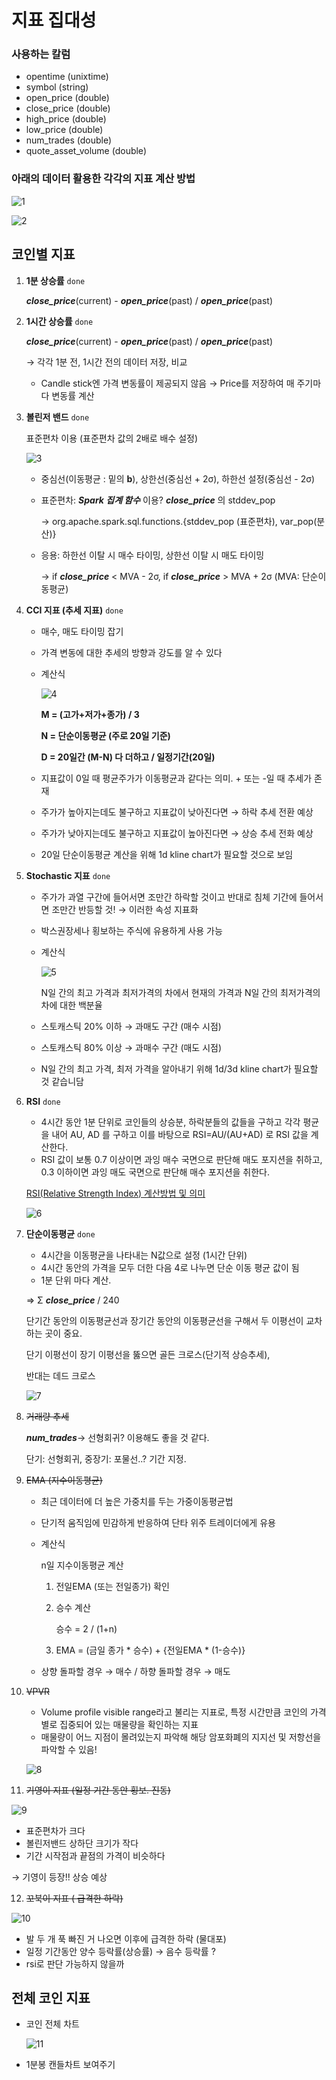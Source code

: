 # 지표 집대성

### 사용하는 칼럼

- opentime (unixtime)
- symbol (string)
- open_price (double)
- close_price (double)
- high_price (double)
- low_price (double)
- num_trades (double)
- quote_asset_volume (double)

### 아래의 데이터 활용한 각각의 지표 계산 방법

![1](https://s3.us-west-2.amazonaws.com/secure.notion-static.com/706c2eca-27ae-4ddd-9006-9482a6390b9b/Untitled.png?X-Amz-Algorithm=AWS4-HMAC-SHA256&X-Amz-Credential=AKIAT73L2G45O3KS52Y5%2F20210625%2Fus-west-2%2Fs3%2Faws4_request&X-Amz-Date=20210625T133535Z&X-Amz-Expires=86400&X-Amz-Signature=ab11c6da02efe273c30c9b0318dfaf96038fe44523e85e512f7993ad7e8e7726&X-Amz-SignedHeaders=host&response-content-disposition=filename%20%3D%22Untitled.png%22)

![2](https://s3.us-west-2.amazonaws.com/secure.notion-static.com/3d32260b-b3cd-4d09-a7ee-60b9cda6d3c6/Untitled.png?X-Amz-Algorithm=AWS4-HMAC-SHA256&X-Amz-Credential=AKIAT73L2G45O3KS52Y5%2F20210625%2Fus-west-2%2Fs3%2Faws4_request&X-Amz-Date=20210625T133607Z&X-Amz-Expires=86400&X-Amz-Signature=7382a6d6ea390ac2e4f67be7a84106da6f66876ec09dc8b0bafaf4f6c4173937&X-Amz-SignedHeaders=host&response-content-disposition=filename%20%3D%22Untitled.png%22)

 

## 코인별 지표

1. **1분 상승률** `done`

    ***close_price***(current) - ***open_price***(past) / ***open_price***(past) 

2. **1시간 상승률** `done`

    ***close_price***(current) - ***open_price***(past) / ***open_price***(past) 

    → 각각 1분 전, 1시간 전의 데이터 저장, 비교 

    - Candle stick엔 가격 변동률이 제공되지 않음 → Price를 저장하여 매 주기마다 변동률 계산
3. **볼린저 밴드** `done`

    표준편차 이용 (표준편차 값의 2배로 배수 설정) 

    ![3](https://s3.us-west-2.amazonaws.com/secure.notion-static.com/4534eef7-bcb1-47b4-a0fa-7cfd590fdbc2/Untitled.png?X-Amz-Algorithm=AWS4-HMAC-SHA256&X-Amz-Credential=AKIAT73L2G45O3KS52Y5%2F20210625%2Fus-west-2%2Fs3%2Faws4_request&X-Amz-Date=20210625T133753Z&X-Amz-Expires=86400&X-Amz-Signature=04c3bc0ad6dda99975e3a6f7d070dc2f2ae8235c8610055d7a7984189001a2b5&X-Amz-SignedHeaders=host&response-content-disposition=filename%20%3D%22Untitled.png%22)

    - 중심선(이동평균 : 밑의 **b**), 상한선(중심선 + 2σ), 하한선 설정(중심선 - 2σ)
    - 표준편차: ***Spark 집계 함수*** 이용? ***close_price*** 의 stddev_pop

        → org.apache.spark.sql.functions.{stddev_pop (표준편차), var_pop(분산)}

    - 응용: 하한선 이탈 시 매수 타이밍, 상한선 이탈 시 매도 타이밍

        → if ***close_price*** < MVA - 2σ,   if ***close_price*** > MVA + 2σ     (MVA: 단순이동평균)

4. **CCI 지표 (추세 지표)** `done`
    - 매수, 매도 타이밍 잡기
    - 가격 변동에 대한 추세의 방향과 강도를 알 수 있다
    - 계산식

        ![4](https://s3.us-west-2.amazonaws.com/secure.notion-static.com/953d50c9-6f6b-48c2-94b7-e241518000f2/Untitled.png?X-Amz-Algorithm=AWS4-HMAC-SHA256&X-Amz-Credential=AKIAT73L2G45O3KS52Y5%2F20210625%2Fus-west-2%2Fs3%2Faws4_request&X-Amz-Date=20210625T133821Z&X-Amz-Expires=86400&X-Amz-Signature=4d66826fae2f06e9db7e74fefcddddea44c60d8de7d29466085e007fc877dc40&X-Amz-SignedHeaders=host&response-content-disposition=filename%20%3D%22Untitled.png%22)

        **M = (고가+저가+종가) / 3**

        **N = 단순이동평균 (주로 20일 기준)**

        **D = 20일간 (M-N) 다 더하고 / 일정기간(20일)**

    - 지표값이 0일 때 평균주가가 이동평균과 같다는 의미. + 또는 -일 때 추세가 존재
    - 주가가 높아지는데도 불구하고 지표값이 낮아진다면 → 하락 추세 전환 예상
    - 주가가 낮아지는데도 불구하고 지표값이 높아진다면 → 상승 추세 전화 예상
    - 20일 단순이동평균 계산을 위해 1d kline chart가 필요할 것으로 보임
5. **Stochastic 지표** `done`
    - 주가가 과열 구간에 들어서면 조만간 하락할 것이고 반대로 침체 기간에 들어서면 조만간 반등할 것! → 이러한 속성 지표화
    - 박스권장세나 횡보하는 주식에 유용하게 사용 가능
    - 계산식

        ![5](https://s3.us-west-2.amazonaws.com/secure.notion-static.com/29623f36-5edd-472f-8448-43038d242264/Untitled.png?X-Amz-Algorithm=AWS4-HMAC-SHA256&X-Amz-Credential=AKIAT73L2G45O3KS52Y5%2F20210625%2Fus-west-2%2Fs3%2Faws4_request&X-Amz-Date=20210625T133842Z&X-Amz-Expires=86400&X-Amz-Signature=3c1c7e3d4a17ce84180185fca537172e2a1e8d470d1ee964b330533f0375a5a3&X-Amz-SignedHeaders=host&response-content-disposition=filename%20%3D%22Untitled.png%22)

        N일 간의 최고 가격과 최저가격의 차에서 현재의 가격과 N일 간의 최저가격의 차에 대한 백분율

    - 스토캐스틱 20% 이하 → 과매도 구간 (매수 시점)
    - 스토캐스틱 80% 이상 → 과매수 구간 (매도 시점)
    - N일 간의 최고 가격, 최저 가격을 알아내기 위해 1d/3d kline chart가 필요할 것 같습니담
6. **RSI** `done`
    - 4시간 동안 1분 단위로 코인들의 상승분, 하락분들의 값들을 구하고 각각 평균을 내어 AU, AD 를 구하고  이를 바탕으로 RSI=AU/(AU+AD) 로 RSI 값을 계산한다.
    - RSI 값이 보통 0.7 이상이면 과잉 매수 국면으로 판단해 매도 포지션을 취하고, 0.3 이하이면 과잉 매도 국면으로 판단해 매수 포지션을 취한다.

    [RSI(Relative Strength Index) 계산방법 및 의미](https://primestory.tistory.com/8)

    ![6](https://s3.us-west-2.amazonaws.com/secure.notion-static.com/5e7962d7-72c7-4339-84e7-4cdfa512392e/Untitled.png?X-Amz-Algorithm=AWS4-HMAC-SHA256&X-Amz-Credential=AKIAT73L2G45O3KS52Y5%2F20210625%2Fus-west-2%2Fs3%2Faws4_request&X-Amz-Date=20210625T134003Z&X-Amz-Expires=86400&X-Amz-Signature=b00208538c7eff56b6a7ddb0dab77b421ebb2218e50d00ce9c222b13d9f32a23&X-Amz-SignedHeaders=host&response-content-disposition=filename%20%3D%22Untitled.png%22)

7. **단순이동평균** `done`
    - 4시간을 이동평균을 나타내는 N값으로 설정 (1시간 단위)
    - 4시간 동안의 가격을 모두 더한 다음 4로 나누면 단순 이동 평균 값이 됨
    - 1분 단위 마다 계산.

    ⇒ Σ ***close_price*** / 240

    단기간 동안의 이동평균선과 장기간 동안의 이동평균선을 구해서 두 이평선이 교차하는 곳이 중요.

    단기 이평선이 장기 이평선을 뚫으면 골든 크로스(단기적 상승추세),

    반대는 데드 크로스

    ![7](https://s3.us-west-2.amazonaws.com/secure.notion-static.com/492860c9-a114-4b74-a7ea-c26b273481f1/_2021-06-23__5.38.13.png?X-Amz-Algorithm=AWS4-HMAC-SHA256&X-Amz-Credential=AKIAT73L2G45O3KS52Y5%2F20210625%2Fus-west-2%2Fs3%2Faws4_request&X-Amz-Date=20210625T133912Z&X-Amz-Expires=86400&X-Amz-Signature=c3afe8203f6d595c7dea4cba20447f3a6b225b7483cf605160c179537d311e2b&X-Amz-SignedHeaders=host&response-content-disposition=filename%20%3D%22_2021-06-23__5.38.13.png%22)

8. ~~거래량 추세~~ 

    ***num_trades***→ 선형회귀? 이용해도 좋을 것 같다. 

    단기: 선형회귀,  중장기: 포물선..? 기간 지정.

9. ~~EMA (지수이동평균)~~
    - 최근 데이터에 더 높은 가중치를 두는 가중이동평균법
    - 단기적 움직임에 민감하게 반응하여 단타 위주 트레이더에게 유용
    - 계산식

        n일 지수이동평균 계산

        1. 전일EMA (또는 전일종가) 확인
        2. 승수 계산

            승수 = 2 / (1+n) 

        3. EMA = (금일 종가 * 승수) + {전일EMA * (1-승수)}
    - 상향 돌파할 경우 → 매수 / 하향 돌파할 경우 → 매도
10. ~~VPVR~~ 
    - Volume profile visible range라고 불리는 지표로, 특정 시간만큼 코인의 가격별로 집중되어 있는 매물량을 확인하는 지표
    - 매물량이 어느 지점이 몰려있는지 파악해 해당 암포화폐의 지지선 및 저항선을 파악할 수 있음!

    ![8](https://s3.us-west-2.amazonaws.com/secure.notion-static.com/5e85a1d3-4b19-4465-9c38-bc0ccc9f0a12/Untitled.png?X-Amz-Algorithm=AWS4-HMAC-SHA256&X-Amz-Credential=AKIAT73L2G45O3KS52Y5%2F20210625%2Fus-west-2%2Fs3%2Faws4_request&X-Amz-Date=20210625T134100Z&X-Amz-Expires=86400&X-Amz-Signature=cb4f4d111d4548c73c2be6737e9324b707e60369c9abf4044329751b8002b5bd&X-Amz-SignedHeaders=host&response-content-disposition=filename%20%3D%22Untitled.png%22)

11. ~~기영이 지표 (일정 기간 동안 횡보. 진동)~~

![9](https://s3.us-west-2.amazonaws.com/secure.notion-static.com/f1bbc78f-ea14-4894-8cf9-729bb20a301a/Untitled.png?X-Amz-Algorithm=AWS4-HMAC-SHA256&X-Amz-Credential=AKIAT73L2G45O3KS52Y5%2F20210625%2Fus-west-2%2Fs3%2Faws4_request&X-Amz-Date=20210625T134127Z&X-Amz-Expires=86400&X-Amz-Signature=d7f3450dfbad6c836818a42e07ac379a668e8392a0049d99289c1ea7110c44b9&X-Amz-SignedHeaders=host&response-content-disposition=filename%20%3D%22Untitled.png%22)

- 표준편차가 크다
- 볼린저밴드 상하단 크기가 작다
- 기간 시작점과 끝점의 가격이 비슷하다

→ 기영이 등장!! 상승 예상

12. ~~꼬북이 지표 ( 급격한 하락)~~

![10](https://s3.us-west-2.amazonaws.com/secure.notion-static.com/01a2dcfd-09fb-4567-b56c-19588cc02de4/Untitled.png?X-Amz-Algorithm=AWS4-HMAC-SHA256&X-Amz-Credential=AKIAT73L2G45O3KS52Y5%2F20210625%2Fus-west-2%2Fs3%2Faws4_request&X-Amz-Date=20210625T134144Z&X-Amz-Expires=86400&X-Amz-Signature=98ce15fa482149f4fbe036b2f18b4def86f40c179f35b650211c86357920f331&X-Amz-SignedHeaders=host&response-content-disposition=filename%20%3D%22Untitled.png%22)

- 발 두 개 푹 빠진 거 나오면 이후에 급격한 하락 (물대포)
- 일정 기간동안 양수 등락률(상승률) → 음수 등락률 ?
- rsi로 판단 가능하지 않을까

## 전체 코인 지표

- 코인 전체 차트

    ![11](https://s3.us-west-2.amazonaws.com/secure.notion-static.com/cc09f966-ce18-4656-949e-d00926f73881/Untitled.png?X-Amz-Algorithm=AWS4-HMAC-SHA256&X-Amz-Credential=AKIAT73L2G45O3KS52Y5%2F20210625%2Fus-west-2%2Fs3%2Faws4_request&X-Amz-Date=20210625T134204Z&X-Amz-Expires=86400&X-Amz-Signature=8ced77fd3d4a6aa45aceab77bc9e721dd629c87541140f6fd63179e24ade656d&X-Amz-SignedHeaders=host&response-content-disposition=filename%20%3D%22Untitled.png%22)

- 1분봉 캔들차트 보여주기